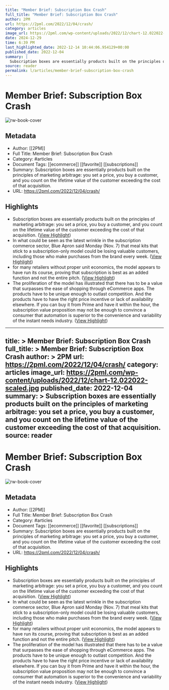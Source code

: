 ```yaml
---
title: "Member Brief: Subscription Box Crash"
full_title: "Member Brief: Subscription Box Crash"
author: 2PM
url: https://2pml.com/2022/12/04/crash/
category: articles
image_url: https://2pml.com/wp-content/uploads/2022/12/chart-12.022022-scaled.jpg
date: 2024-12-29
time: 6:39 PM
last_highlighted_date: 2022-12-14 10:44:06.954129+00:00
published_date: 2022-12-04
summary: |
  Subscription boxes are essentially products built on the principles of marketing arbitrage: you set a price, you buy a customer, and you count on the lifetime value of the customer exceeding the cost of that acquisition.
source: reader
permalink: l/articles/member-brief-subscription-box-crash
---
```

# Member Brief: Subscription Box Crash

![rw-book-cover](https://2pml.com/wp-content/uploads/2022/12/chart-12.022022-scaled.jpg)

## Metadata
- Author: [[2PM]]
- Full Title: Member Brief: Subscription Box Crash
- Category: #articles
- Document Tags: [[ecommerce]] [[favorite]] [[subscriptions]] 
- Summary: Subscription boxes are essentially products built on the principles of marketing arbitrage: you set a price, you buy a customer, and you count on the lifetime value of the customer exceeding the cost of that acquisition.
- URL: https://2pml.com/2022/12/04/crash/

## Highlights
- Subscription boxes are essentially products built on the principles of marketing arbitrage: you set a price, you buy a customer, and you count on the lifetime value of the customer exceeding the cost of that acquisition. ([View Highlight](https://read.readwise.io/read/01gm83e81zng7nvch6sk4j3a0f))
- In what could be seen as the latest wrinkle in the subscription commerce sector, Blue Apron said Monday (Nov. 7) that meal kits that stick to a subscription-only model could be losing valuable customers, including those who make purchases from the brand every week. ([View Highlight](https://read.readwise.io/read/01gm83max7ywy2ywjgcbbk8evz))
- for many retailers without proper unit economics, the model appears to have run its course, proving that subscription is best as an added function and not the entire pitch. ([View Highlight](https://read.readwise.io/read/01gm83ng5kc2xpsntqb28jbde5))
- The proliferation of the model has illustrated that there has to be a value that surpasses the ease of shopping through eCommerce apps. The products have to be unique enough to outlast competition. And the products have to have the right price incentive or lack of availability elsewhere. If you can buy it from Prime and have it within the hour, the subscription value proposition may not be enough to convince a consumer that automation is superior to the convenience and variability of the instant needs industry. ([View Highlight](https://read.readwise.io/read/01gm83r0wan1w8rs13admy8e59))


---
title: >
  Member Brief: Subscription Box Crash
full_title: >
  Member Brief: Subscription Box Crash
author: >
  2PM
url: https://2pml.com/2022/12/04/crash/
category: articles
image_url: https://2pml.com/wp-content/uploads/2022/12/chart-12.022022-scaled.jpg
published_date: 2022-12-04
summary: >
  Subscription boxes are essentially products built on the principles of marketing arbitrage: you set a price, you buy a customer, and you count on the lifetime value of the customer exceeding the cost of that acquisition.
source: reader
---
# Member Brief: Subscription Box Crash

![rw-book-cover](https://2pml.com/wp-content/uploads/2022/12/chart-12.022022-scaled.jpg)

## Metadata
- Author: [[2PM]]
- Full Title: Member Brief: Subscription Box Crash
- Category: #articles
- Document Tags: [[ecommerce]] [[favorite]] [[subscriptions]] 
- Summary: Subscription boxes are essentially products built on the principles of marketing arbitrage: you set a price, you buy a customer, and you count on the lifetime value of the customer exceeding the cost of that acquisition.
- URL: https://2pml.com/2022/12/04/crash/

## Highlights
- Subscription boxes are essentially products built on the principles of marketing arbitrage: you set a price, you buy a customer, and you count on the lifetime value of the customer exceeding the cost of that acquisition. ([View Highlight](https://read.readwise.io/read/01gm83e81zng7nvch6sk4j3a0f))
- In what could be seen as the latest wrinkle in the subscription commerce sector, Blue Apron said Monday (Nov. 7) that meal kits that stick to a subscription-only model could be losing valuable customers, including those who make purchases from the brand every week. ([View Highlight](https://read.readwise.io/read/01gm83max7ywy2ywjgcbbk8evz))
- for many retailers without proper unit economics, the model appears to have run its course, proving that subscription is best as an added function and not the entire pitch. ([View Highlight](https://read.readwise.io/read/01gm83ng5kc2xpsntqb28jbde5))
- The proliferation of the model has illustrated that there has to be a value that surpasses the ease of shopping through eCommerce apps. The products have to be unique enough to outlast competition. And the products have to have the right price incentive or lack of availability elsewhere. If you can buy it from Prime and have it within the hour, the subscription value proposition may not be enough to convince a consumer that automation is superior to the convenience and variability of the instant needs industry. ([View Highlight](https://read.readwise.io/read/01gm83r0wan1w8rs13admy8e59))


